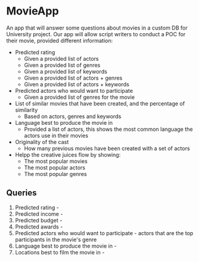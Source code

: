 # MovieApp
An app that will answer some questions about movies in a custom DB for University project.
Our app will allow script writers to conduct a POC for their movie, provided different information:
- Predicted rating
  * Given a provided list of actors
  * Given a provided list of genres
  * Given a provided list of keywords
  * Given a provided list of actors + genres
  * Given a provided list of actors + keywords
- Predicted actors who would want to participate
  * Given a provided list of genres for the movie
- List of similar movies that have been created, and the percentage of similarity
  * Based on actors, genres and keywords
- Language best to produce the movie in
  * Provided a list of actors, this shows the most common language the actors use in their movies
- Originality of the cast
  * How many previous movies have been created with a set of actors
- Helpp the creative juices flow by showing:
  * The most popular movies
  * The most popular actors
  * The most popular genres

## Queries
1. Predicted rating - 
2. Predicted income -
3. Predicted budget -
4. Predicted awards -
5. Predicted actors who would want to participate - actors that are the top participants in the movie's genre
6. Language best to produce the movie in - 
7. Locations best to film the movie in - 
